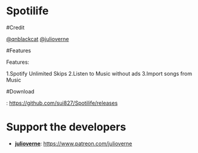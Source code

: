 # Spotilife

#Credit

[@qnblackcat](https://github.com/qnblackcat)
[@julioverne](https://github.com/julioverne)

#Features

Features:

1.Spotify Unlimited Skips
2.Listen to Music without ads
3.Import songs from Music

#Download

: https://github.com/sui827/Spotilife/releases

# Support the developers
- [**julioverne**](https://twitter.com/ijulioverne): https://www.patreon.com/julioverne
